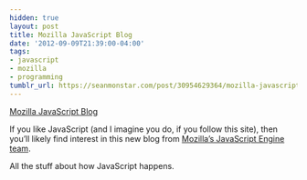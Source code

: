 ```yaml
---
hidden: true
layout: post
title: Mozilla JavaScript Blog
date: '2012-09-09T21:39:00-04:00'
tags:
- javascript
- mozilla
- programming
tumblr_url: https://seanmonstar.com/post/30954629364/mozilla-javascript-blog
---
```

[Mozilla JavaScript Blog](https://blog.mozilla.org/javascript/)  

If you like JavaScript (and I imagine you do, if you follow this site), then you’ll likely find interest in this new blog from [Mozilla’s JavaScript Engine team](https://blog.mozilla.org/javascript/).

All the stuff about how JavaScript happens.

